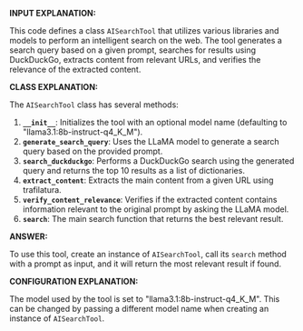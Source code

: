 **INPUT EXPLANATION:**

This code defines a class `AISearchTool` that utilizes various libraries and models to perform an intelligent search on the web. The tool generates a search query based on a given prompt, searches for results using DuckDuckGo, extracts content from relevant URLs, and verifies the relevance of the extracted content.

**CLASS EXPLANATION:**

The `AISearchTool` class has several methods:

1.  **`__init__`**: Initializes the tool with an optional model name (defaulting to "llama3.1:8b-instruct-q4_K_M").
2.  **`generate_search_query`**: Uses the LLaMA model to generate a search query based on the provided prompt.
3.  **`search_duckduckgo`**: Performs a DuckDuckGo search using the generated query and returns the top 10 results as a list of dictionaries.
4.  **`extract_content`**: Extracts the main content from a given URL using trafilatura.
5.  **`verify_content_relevance`**: Verifies if the extracted content contains information relevant to the original prompt by asking the LLaMA model.
6.  **`search`**: The main search function that returns the best relevant result.

**ANSWER:**

To use this tool, create an instance of `AISearchTool`, call its `search` method with a prompt as input, and it will return the most relevant result if found.

**CONFIGURATION EXPLANATION:**

The model used by the tool is set to "llama3.1:8b-instruct-q4_K_M". This can be changed by passing a different model name when creating an instance of `AISearchTool`.
